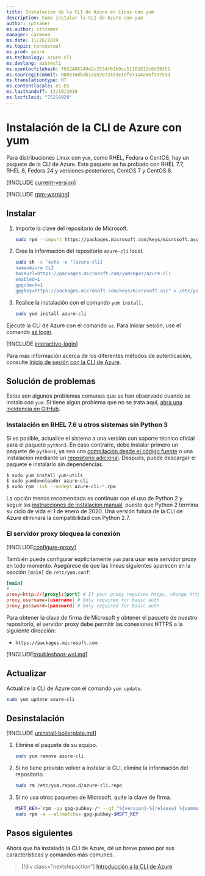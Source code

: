 ```yaml
---
title: Instalación de la CLI de Azure en Linux con yum
description: Cómo instalar la CLI de Azure con yum
author: sptramer
ms.author: sttramer
manager: carmonm
ms.date: 11/26/2019
ms.topic: conceptual
ms.prod: azure
ms.technology: azure-cli
ms.devlang: azurecli
ms.openlocfilehash: f65240524942c2534f61b9cc51101812c8d09351
ms.sourcegitcommit: 0088160bdb1ea520724d3e1efe71a4a66f29753d
ms.translationtype: HT
ms.contentlocale: es-ES
ms.lasthandoff: 12/19/2019
ms.locfileid: "75216929"
---
```

# <a name="install-azure-cli-with-yum"></a>Instalación de la CLI de Azure con yum

Para distribuciones Linux con `yum`, como RHEL, Fedora o CentOS, hay un paquete de la CLI de Azure. Este paquete se ha probado con RHEL 7.7, RHEL 8, Fedora 24 y versiones posteriores, CentOS 7 y CentOS 8.

[!INCLUDE [current-version](includes/current-version.md)]

[!INCLUDE [rpm-warning](includes/rpm-warning.md)]

## <a name="install"></a>Instalar

1. Importe la clave del repositorio de Microsoft.

   ```bash
   sudo rpm --import https://packages.microsoft.com/keys/microsoft.asc
   ```

2. Cree la información del repositorio `azure-cli` local.

   ```bash
   sudo sh -c 'echo -e "[azure-cli]
   name=Azure CLI
   baseurl=https://packages.microsoft.com/yumrepos/azure-cli
   enabled=1
   gpgcheck=1
   gpgkey=https://packages.microsoft.com/keys/microsoft.asc" > /etc/yum.repos.d/azure-cli.repo'
   ```

3. Realice la instalación con el comando `yum install`.

   ```bash
   sudo yum install azure-cli
   ```

Ejecute la CLI de Azure con el comando `az`. Para iniciar sesión, use el comando [az login](/cli/azure/reference-index#az-login).

[!INCLUDE [interactive-login](includes/interactive-login.md)]

Para más información acerca de los diferentes métodos de autenticación, consulte [Inicio de sesión con la CLI de Azure](authenticate-azure-cli.md).

## <a name="troubleshooting"></a>Solución de problemas

Estos son algunos problemas comunes que se han observado cuando se instala con `yum`. Si tiene algún problema que no se trata aquí, [abra una incidencia en GitHub](https://github.com/Azure/azure-cli/issues).

### <a name="install-on-rhel-76-or-other-systems-without-python-3"></a>Instalación en RHEL 7.6 u otros sistemas sin Python 3

Si es posible, actualice el sistema a una versión con soporte técnico oficial para el paquete `python3`. En caso contrario, debe instalar primero un paquete de `python3`, ya sea una [compilación desde el código fuente](https://github.com/linux-on-ibm-z/docs/wiki/Building-Python-3.6.x) o una instalación mediante un [repositorio adicional](https://developers.redhat.com/blog/2018/08/13/install-python3-rhel/). Después, puede descargar el paquete e instalarlo sin dependencias.
```bash
$ sudo yum install yum-utils
$ sudo yumdownloader azure-cli
$ sudo rpm -ivh --nodeps azure-cli-*.rpm
```

La opción menos recomendada es continuar con el uso de Python 2 y seguir las [instrucciones de instalación manual](install-azure-cli-linux.md), puesto que Python 2 termina su ciclo de vida el 1 de enero de 2020. Una versión futura de la CLI de Azure eliminará la compatibilidad con Python 2.7.

### <a name="proxy-blocks-connection"></a>El servidor proxy bloquea la conexión

[!INCLUDE[configure-proxy](includes/configure-proxy.md)]

También puede configurar explícitamente `yum` para usar este servidor proxy en todo momento. Asegúrese de que las líneas siguientes aparecen en la sección `[main]` de `/etc/yum.conf`:

```yum.conf
[main]
# ...
proxy=http://[proxy]:[port] # If your proxy requires https, change http->https
proxy_username=[username] # Only required for basic auth
proxy_password=[password] # Only required for basic auth
```

Para obtener la clave de firma de Microsoft y obtener el paquete de nuestro repositorio, el servidor proxy debe permitir las conexiones HTTPS a la siguiente dirección:

* `https://packages.microsoft.com`

[!INCLUDE[troubleshoot-wsl.md](includes/troubleshoot-wsl.md)]

## <a name="update"></a>Actualizar

Actualice la CLI de Azure con el comando `yum update`.

```bash
sudo yum update azure-cli
```

## <a name="uninstall"></a>Desinstalación

[!INCLUDE [uninstall-boilerplate.md](includes/uninstall-boilerplate.md)]

1. Elimine el paquete de su equipo.

   ```bash
   sudo yum remove azure-cli
   ```

2. Si no tiene previsto volver a instalar la CLI, elimine la información del repositorio.

   ```bash
   sudo rm /etc/yum.repos.d/azure-cli.repo
   ```

3. Si no usa otros paquetes de Microsoft, quite la clave de firma.

   ```bash
   MSFT_KEY=`rpm -qa gpg-pubkey /* --qf "%{version}-%{release} %{summary}\n" | grep Microsoft | awk '{print $1}'`
   sudo rpm -e --allmatches gpg-pubkey-$MSFT_KEY
   ```

## <a name="next-steps"></a>Pasos siguientes

Ahora que ha instalado la CLI de Azure, dé un breve paseo por sus características y comandos más comunes.

> [!div class="nextstepaction"]
> [Introducción a la CLI de Azure](get-started-with-azure-cli.md)
